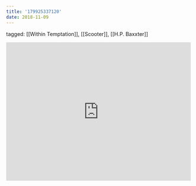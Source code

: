 ```yaml
---
title: '179925337120'
date: 2018-11-09
---
```

tagged: [[Within Temptation]], [[Scooter]], [[H.P. Baxxter]]
<iframe allow="accelerometer; autoplay; clipboard-write; encrypted-media; gyroscope; picture-in-picture" allowfullscreen="" frameborder="0" height="375" id="youtube_iframe" src="https://www.youtube.com/embed/pfMgD3m6b7s?feature=oembed&amp;enablejsapi=1&amp;origin=https://safe.txmblr.com&amp;wmode=opaque" width="500"></iframe>